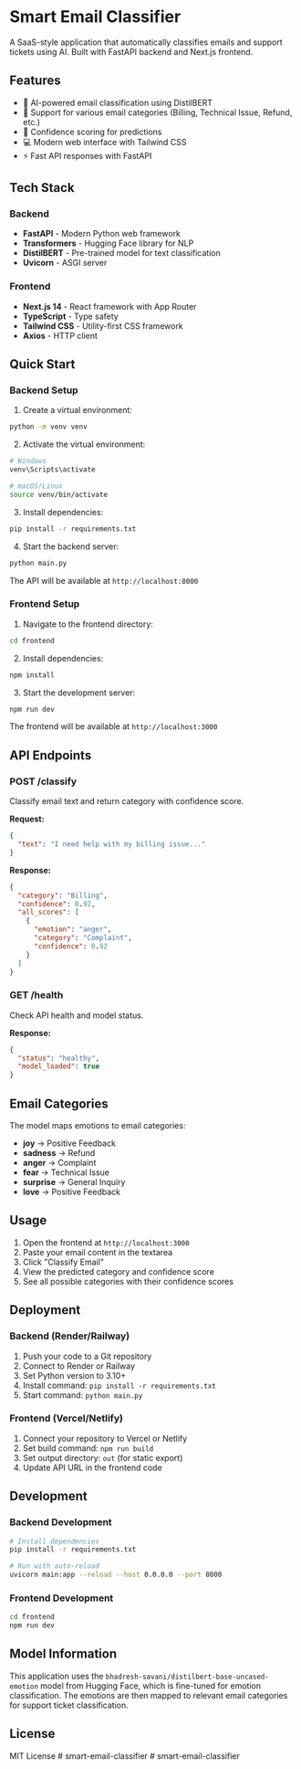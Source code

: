 # Smart Email Classifier

A SaaS-style application that automatically classifies emails and support tickets using AI. Built with FastAPI backend and Next.js frontend.

## Features

- 🤖 AI-powered email classification using DistilBERT
- 📧 Support for various email categories (Billing, Technical Issue, Refund, etc.)
- 🎯 Confidence scoring for predictions
- 💻 Modern web interface with Tailwind CSS
- ⚡ Fast API responses with FastAPI

## Tech Stack

### Backend
- **FastAPI** - Modern Python web framework
- **Transformers** - Hugging Face library for NLP
- **DistilBERT** - Pre-trained model for text classification
- **Uvicorn** - ASGI server

### Frontend
- **Next.js 14** - React framework with App Router
- **TypeScript** - Type safety
- **Tailwind CSS** - Utility-first CSS framework
- **Axios** - HTTP client

## Quick Start

### Backend Setup

1. Create a virtual environment:
```bash
python -m venv venv
```

2. Activate the virtual environment:
```bash
# Windows
venv\Scripts\activate

# macOS/Linux
source venv/bin/activate
```

3. Install dependencies:
```bash
pip install -r requirements.txt
```

4. Start the backend server:
```bash
python main.py
```

The API will be available at `http://localhost:8000`

### Frontend Setup

1. Navigate to the frontend directory:
```bash
cd frontend
```

2. Install dependencies:
```bash
npm install
```

3. Start the development server:
```bash
npm run dev
```

The frontend will be available at `http://localhost:3000`

## API Endpoints

### POST /classify
Classify email text and return category with confidence score.

**Request:**
```json
{
  "text": "I need help with my billing issue..."
}
```

**Response:**
```json
{
  "category": "Billing",
  "confidence": 0.92,
  "all_scores": [
    {
      "emotion": "anger",
      "category": "Complaint",
      "confidence": 0.92
    }
  ]
}
```

### GET /health
Check API health and model status.

**Response:**
```json
{
  "status": "healthy",
  "model_loaded": true
}
```

## Email Categories

The model maps emotions to email categories:

- **joy** → Positive Feedback
- **sadness** → Refund
- **anger** → Complaint
- **fear** → Technical Issue
- **surprise** → General Inquiry
- **love** → Positive Feedback

## Usage

1. Open the frontend at `http://localhost:3000`
2. Paste your email content in the textarea
3. Click "Classify Email"
4. View the predicted category and confidence score
5. See all possible categories with their confidence scores

## Deployment

### Backend (Render/Railway)
1. Push your code to a Git repository
2. Connect to Render or Railway
3. Set Python version to 3.10+
4. Install command: `pip install -r requirements.txt`
5. Start command: `python main.py`

### Frontend (Vercel/Netlify)
1. Connect your repository to Vercel or Netlify
2. Set build command: `npm run build`
3. Set output directory: `out` (for static export)
4. Update API URL in the frontend code

## Development

### Backend Development
```bash
# Install dependencies
pip install -r requirements.txt

# Run with auto-reload
uvicorn main:app --reload --host 0.0.0.0 --port 8000
```

### Frontend Development
```bash
cd frontend
npm run dev
```

## Model Information

This application uses the `bhadresh-savani/distilbert-base-uncased-emotion` model from Hugging Face, which is fine-tuned for emotion classification. The emotions are then mapped to relevant email categories for support ticket classification.

## License

MIT License
#   s m a r t - e m a i l - c l a s s i f i e r  
 #   s m a r t - e m a i l - c l a s s i f i e r  
 